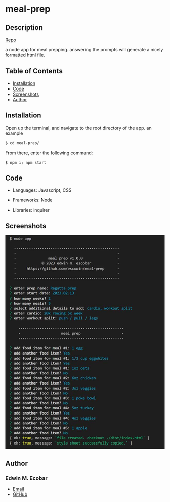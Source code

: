 
# meal-prep

## Description
[Repo](https://github.com/esowin/meal-prep)


a node app for meal prepping. answering the prompts will generate a nicely formatted html file.

## Table of Contents
- [Installation](#installation)
- [Code](#code)
- [Screenshots](#screenshots)
- [Author](#author)

## Installation
Open up the terminal, and navigate to the root directory of the app. an example
```
$ cd meal-prep/
```


From there, enter the following command:
```
$ npm i; npm start
```

## Code
- Languages: Javascript, CSS

- Frameworks: Node

- Libraries: inquirer


## Screenshots
![tablet](./images/medium/meal-prep.jpg)

## Author
### Edwin M. Ecobar
- [Email](mailto:edwin@escowinart.com)
- [GitHub](https://github.com/esowin)

